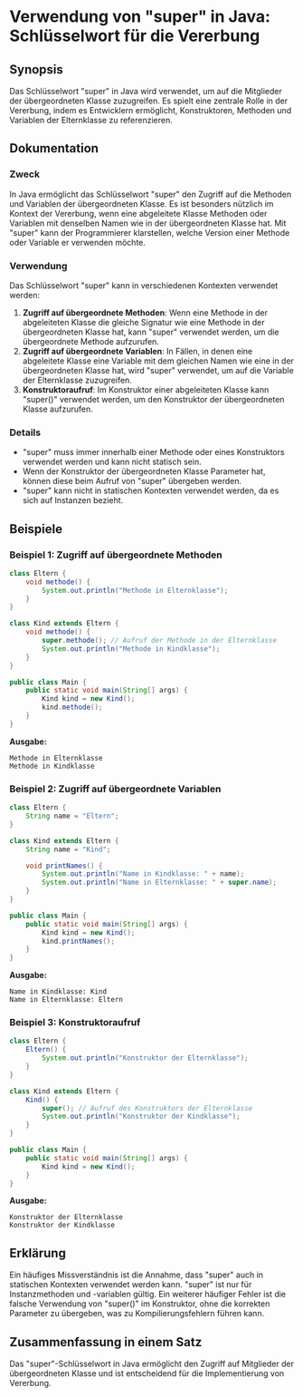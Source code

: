<!--
Meta Description: # Verwendung von "super" in Java: Schlüsselwort für die Vererbung ## Synopsis Das Schlüsselwort "super" in Java wird verwendet, um auf die Mitglieder ...
Meta Keywords: der, super, kind, methode, klasse
-->

# Verwendung von "super" in Java: Schlüsselwort für die Vererbung

## Synopsis
Das Schlüsselwort "super" in Java wird verwendet, um auf die Mitglieder der übergeordneten Klasse zuzugreifen. Es spielt eine zentrale Rolle in der Vererbung, indem es Entwicklern ermöglicht, Konstruktoren, Methoden und Variablen der Elternklasse zu referenzieren.

## Dokumentation
### Zweck
In Java ermöglicht das Schlüsselwort "super" den Zugriff auf die Methoden und Variablen der übergeordneten Klasse. Es ist besonders nützlich im Kontext der Vererbung, wenn eine abgeleitete Klasse Methoden oder Variablen mit denselben Namen wie in der übergeordneten Klasse hat. Mit "super" kann der Programmierer klarstellen, welche Version einer Methode oder Variable er verwenden möchte.

### Verwendung
Das Schlüsselwort "super" kann in verschiedenen Kontexten verwendet werden:
1. **Zugriff auf übergeordnete Methoden**: Wenn eine Methode in der abgeleiteten Klasse die gleiche Signatur wie eine Methode in der übergeordneten Klasse hat, kann "super" verwendet werden, um die übergeordnete Methode aufzurufen.
2. **Zugriff auf übergeordnete Variablen**: In Fällen, in denen eine abgeleitete Klasse eine Variable mit dem gleichen Namen wie eine in der übergeordneten Klasse hat, wird "super" verwendet, um auf die Variable der Elternklasse zuzugreifen.
3. **Konstruktoraufruf**: Im Konstruktor einer abgeleiteten Klasse kann "super()" verwendet werden, um den Konstruktor der übergeordneten Klasse aufzurufen.

### Details
- "super" muss immer innerhalb einer Methode oder eines Konstruktors verwendet werden und kann nicht statisch sein.
- Wenn der Konstruktor der übergeordneten Klasse Parameter hat, können diese beim Aufruf von "super" übergeben werden.
- "super" kann nicht in statischen Kontexten verwendet werden, da es sich auf Instanzen bezieht.

## Beispiele
### Beispiel 1: Zugriff auf übergeordnete Methoden
```java
class Eltern {
    void methode() {
        System.out.println("Methode in Elternklasse");
    }
}

class Kind extends Eltern {
    void methode() {
        super.methode(); // Aufruf der Methode in der Elternklasse
        System.out.println("Methode in Kindklasse");
    }
}

public class Main {
    public static void main(String[] args) {
        Kind kind = new Kind();
        kind.methode();
    }
}
```
**Ausgabe:**
```
Methode in Elternklasse
Methode in Kindklasse
```

### Beispiel 2: Zugriff auf übergeordnete Variablen
```java
class Eltern {
    String name = "Eltern";
}

class Kind extends Eltern {
    String name = "Kind";

    void printNames() {
        System.out.println("Name in Kindklasse: " + name);
        System.out.println("Name in Elternklasse: " + super.name);
    }
}

public class Main {
    public static void main(String[] args) {
        Kind kind = new Kind();
        kind.printNames();
    }
}
```
**Ausgabe:**
```
Name in Kindklasse: Kind
Name in Elternklasse: Eltern
```

### Beispiel 3: Konstruktoraufruf
```java
class Eltern {
    Eltern() {
        System.out.println("Konstruktor der Elternklasse");
    }
}

class Kind extends Eltern {
    Kind() {
        super(); // Aufruf des Konstruktors der Elternklasse
        System.out.println("Konstruktor der Kindklasse");
    }
}

public class Main {
    public static void main(String[] args) {
        Kind kind = new Kind();
    }
}
```
**Ausgabe:**
```
Konstruktor der Elternklasse
Konstruktor der Kindklasse
```

## Erklärung
Ein häufiges Missverständnis ist die Annahme, dass "super" auch in statischen Kontexten verwendet werden kann. "super" ist nur für Instanzmethoden und -variablen gültig. Ein weiterer häufiger Fehler ist die falsche Verwendung von "super()" im Konstruktor, ohne die korrekten Parameter zu übergeben, was zu Kompilierungsfehlern führen kann.

## Zusammenfassung in einem Satz
Das "super"-Schlüsselwort in Java ermöglicht den Zugriff auf Mitglieder der übergeordneten Klasse und ist entscheidend für die Implementierung von Vererbung.